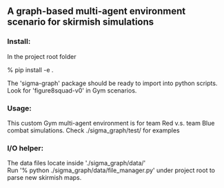 ## A graph-based multi-agent environment scenario for skirmish simulations

### Install:

In the project root folder

% pip install -e .

The 'sigma-graph' package should be ready to import into python scripts. Look for 'figure8squad-v0' in Gym scenarios.


### Usage:

This custom Gym multi-agent environment is for team Red v.s. team Blue combat simulations. 
Check ./sigma_graph/test/ for examples


### I/O helper:

The data files locate inside './sigma_graph/data/'  
Run '% python ./sigma_graph/data/file_manager.py' under project root to parse new skirmish maps.
